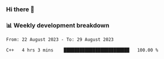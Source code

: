 ### Hi there 👋

### 📊 Weekly development breakdown
<!--START_SECTION:waka-->

```txt
From: 22 August 2023 - To: 29 August 2023

C++   4 hrs 3 mins    █████████████████████████   100.00 %
```

<!--END_SECTION:waka-->
